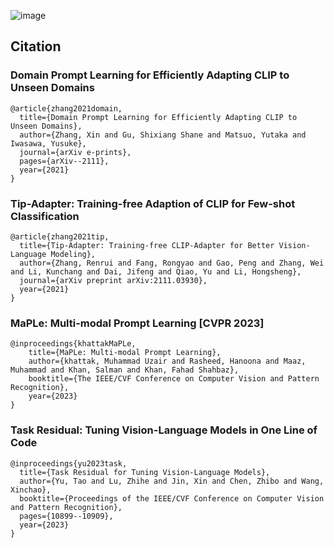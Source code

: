 ![image](https://github.com/uowol/CLIPAll/assets/20416616/70df07a4-2332-4574-bbb7-9a6c6bc53542)


## Citation
### Domain Prompt Learning for Efficiently Adapting CLIP to Unseen Domains
```
@article{zhang2021domain,
  title={Domain Prompt Learning for Efficiently Adapting CLIP to Unseen Domains},
  author={Zhang, Xin and Gu, Shixiang Shane and Matsuo, Yutaka and Iwasawa, Yusuke},
  journal={arXiv e-prints},
  pages={arXiv--2111},
  year={2021}
}
```
### Tip-Adapter: Training-free Adaption of CLIP for Few-shot Classification
```
@article{zhang2021tip,
  title={Tip-Adapter: Training-free CLIP-Adapter for Better Vision-Language Modeling},
  author={Zhang, Renrui and Fang, Rongyao and Gao, Peng and Zhang, Wei and Li, Kunchang and Dai, Jifeng and Qiao, Yu and Li, Hongsheng},
  journal={arXiv preprint arXiv:2111.03930},
  year={2021}
}
```
### MaPLe: Multi-modal Prompt Learning [CVPR 2023]
```
@inproceedings{khattakMaPLe,
    title={MaPLe: Multi-modal Prompt Learning},
    author={khattak, Muhammad Uzair and Rasheed, Hanoona and Maaz, Muhammad and Khan, Salman and Khan, Fahad Shahbaz},
    booktitle={The IEEE/CVF Conference on Computer Vision and Pattern Recognition},
    year={2023}
}
```
### Task Residual: Tuning Vision-Language Models in One Line of Code
```
@inproceedings{yu2023task,
  title={Task Residual for Tuning Vision-Language Models},
  author={Yu, Tao and Lu, Zhihe and Jin, Xin and Chen, Zhibo and Wang, Xinchao},
  booktitle={Proceedings of the IEEE/CVF Conference on Computer Vision and Pattern Recognition},
  pages={10899--10909},
  year={2023}
}
```
